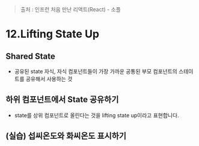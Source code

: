 > 출처 :  인프런 처음 만난 리액트(React) - 소플

# 12.Lifting State Up
## Shared State
- 공유된 state 자식, 자식 컴포넌트들이 가장 가까운 공통된 부모 컴포넌트의 스테이트를 공유해서 사용하는 것

## 하위 컴포넌트에서 State 공유하기
- state를 상위 컴포넌트로 올린다는 것을 lifting state up이라고 표현합니다.

## (실습) 섭씨온도와 화씨온도 표시하기
